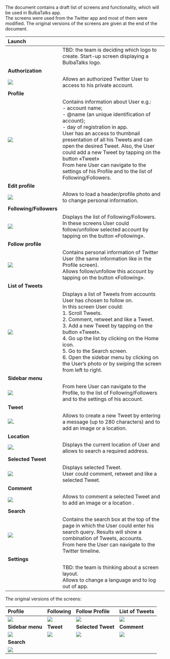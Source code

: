   The document contains a draft list of screens and functionality, which will be used in BulbaTalks app. 
<br>The screens were used from the Twitter app and  most of  them were modified. The original versions of the screens are given at the end of the document. 

| Launch                         |  |
| :----------------------        | :-----|
| | TBD: the team is deciding which logo to create. Start-up screen displaying a BulbaTalks logo.|
| **Authorization**              |  |
|![](./images/auth.jpg)            | Allows an authorized Twitter User to access to his private account.|
| **Profile**                    |  |
|![](./images/profile.jpg)         | Contains information about User e.g.: <br>-	account name; <br>-	@name (an unique identification of account);<br>-	day of registration in app.<br>User has an access to thumbnail presentation of all his Tweets and can open the desired Tweet. Also, the User could add a new Tweet by tapping on the button «Tweet»<br>From here User can navigate to the settings of his Profile and to the list of Following/Followers.|
| **Edit profile**               |  |
|![](./images/edit.jpg)            | Allows to load a header/profile photo and to change personal information.|
| **Following/Followers**       |  |
|![](./images/following.jpg)       | Displays the list of Following/Followers.<br> In these screens User could follow/unfollow selected account by tapping on the button «Following».|
| **Follow profile**             |  |
|![](./images/followingProfile.jpg)| Contains personal information of  Twitter User (the same information like in the Profile screen).<br> Allows follow/unfollow this account by tapping on the button «Following».|
| **List of Tweets**             |  |
|![](./images/list.jpg)            | Displays a list of Tweets from accounts User has chosen to follow on.<br>In this screen User could:<br> 1.	Scroll Tweets.<br> 2.	Comment, retweet and like a Tweet.<br> 3.	Add a new Tweet by tapping on the button «Tweet».<br> 4.	Go up the list by clicking on the Home icon.<br> 5.	Go to the Search screen.<br> 6.	Open the sidebar menu by clicking on the User’s  photo or by swiping the screen from left to right.|
| **Sidebar menu**               |  |
|![](./images/sidebar.jpg)         | From here User can navigate to the Profile, to the list of Following/Followers and to the settings of his account.|
| **Tweet**                      |  |
|![](./images/newTweet.jpg).       | Allows to create a new Tweet by entering a message (up to 280 characters) and to add an image or a location. |
| **Location**                   |  |
|![](./images/location.jpg).       | Displays the current location of  User and allows to search a required address.|
| **Selected Tweet**             |  |
|![](./images/tweet.jpg)           | Displays selected Tweet.<br>User could comment, retweet and like a selected Tweet.|
| **Comment**                    |  |
|![](./images/comment.jpg)         | Allows to comment a selected Tweet and to add an image or a location .|
| **Search**                     |  |
|![](./images/search.jpg)          | Contains the search box at the top of the page in which the User could enter his search query. Results will show a combination of Tweets, accounts.<br>From here the User can navigate to the Twitter timeline.|
| **Settings**                   |  |
|                                | TBD: the team is thinking about a screen layout.<br>Allows to change a language and  to log out of app.|

The original versions of the screens:

| Profile          | Following           | Follow Profile         | List of Tweets |
| :--------------- | :---------------    | :----------------------| :--------------|
|![](./images/original/originalProfile.jpg) | ![](./images/original/originalFollowing.jpg) | ![](./images/original/originalFollowingProfile.jpg) | ![](./images/original/originalList.jpg) |
|**Sidebar menu**  | **Tweet**| **Selected Tweet** | **Comment** |
|![](./images/original/originalSidebar.jpg) | ![](./images/original/originalNewTweet.jpg) | ![](./images/original/originalTweet.jpg) | ![](./images/original/originalComment.jpg) |
|**Search**        |                     |                        |                |
|![](./images/original/originalSearch.jpg) | | | |
